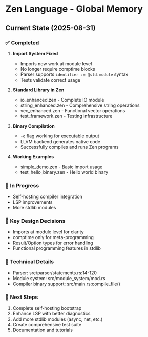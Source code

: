 # Zen Language - Global Memory

## Current State (2025-08-31)

### ✅ Completed
1. **Import System Fixed**
   - Imports now work at module level
   - No longer require comptime blocks
   - Parser supports `identifier := @std.module` syntax
   - Tests validate correct usage

2. **Standard Library in Zen**
   - io_enhanced.zen - Complete IO module
   - string_enhanced.zen - Comprehensive string operations
   - vec_enhanced.zen - Functional vector operations
   - test_framework.zen - Testing infrastructure

3. **Binary Compilation**
   - `-o` flag working for executable output
   - LLVM backend generates native code
   - Successfully compiles and runs Zen programs

4. **Working Examples**
   - simple_demo.zen - Basic import usage
   - test_hello_binary.zen - Hello world binary

### 🚧 In Progress
- Self-hosting compiler integration
- LSP improvements
- More stdlib modules

### 📝 Key Design Decisions
- Imports at module level for clarity
- comptime only for meta-programming
- Result/Option types for error handling
- Functional programming features in stdlib

### 🔧 Technical Details
- Parser: src/parser/statements.rs:14-120
- Module system: src/module_system/mod.rs
- Compiler binary support: src/main.rs:compile_file()

### 🎯 Next Steps
1. Complete self-hosting bootstrap
2. Enhance LSP with better diagnostics
3. Add more stdlib modules (async, net, etc.)
4. Create comprehensive test suite
5. Documentation and tutorials